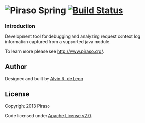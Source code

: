 ![P](http://piraso.org/piraso_32.png)iraso Spring [![Build Status](https://buildhive.cloudbees.com/job/piraso/job/piraso-spring/badge/icon)](https://buildhive.cloudbees.com/job/piraso/job/piraso-spring/)
=======

### Introduction

Development tool for debugging and analyzing request context log information captured from a supported java module.

To learn more please see http://www.piraso.org/.

## Author

Designed and built by [Alvin R. de Leon](https://github.com/alvinrdeleon/)

## License

Copyright 2013 Piraso

Code licensed under [Apache License v2.0](http://www.apache.org/licenses/LICENSE-2.0).
